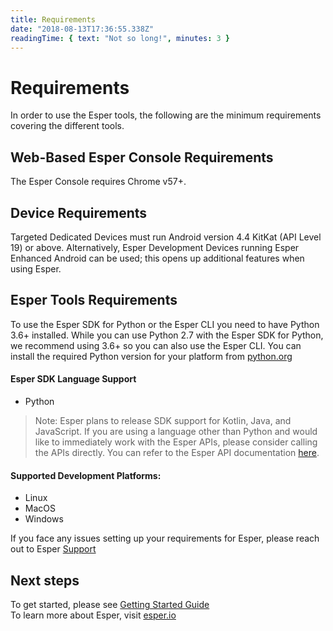 ```yaml
---
title: Requirements
date: "2018-08-13T17:36:55.338Z"
readingTime: { text: "Not so long!", minutes: 3 }
---
```


# Requirements
In order to use the Esper tools, the following are the minimum requirements covering the different tools.

## Web-Based Esper Console Requirements
The Esper Console requires Chrome v57+.

## Device Requirements
Targeted Dedicated Devices must run Android version 4.4 KitKat (API Level 19) or above. Alternatively, Esper Development Devices running Esper Enhanced Android can be used; this opens up additional features when using Esper.

## Esper Tools Requirements
To use the Esper SDK for Python or the Esper CLI you need to have Python 3.6+ installed. While you can use Python 2.7 with the Esper SDK for Python, we recommend using 3.6+ so you can also use the Esper CLI. You can install the required Python version for your platform from [python.org](https://www.python.org/)

#### Esper SDK Language Support
- Python

> Note: Esper plans to release SDK support for Kotlin, Java, and JavaScript. If you are using a language other than Python and would like to immediately work with the Esper APIs, please consider calling the APIs directly. You can refer to the Esper API documentation [here](./api.md).

#### Supported Development Platforms: 
- Linux
- MacOS
- Windows


If you face any issues setting up your requirements for Esper, please  reach out to Esper [Support](./support.md)

## Next steps
To get started, please see [Getting Started Guide](./gettingstarted.md)\
To learn more about Esper, visit [esper.io](https://esper.io)
